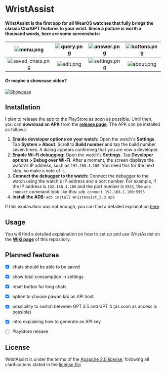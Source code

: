 # WristAssist

#### WristAssist is the first app for all WearOS watches that fully brings the classic ChatGPT features to your wrist. Since a picture is worth a thousand words, here are some screenshots:

| ![menu.png](https://raw.githubusercontent.com/DevEmperor/WristAssist/master/img/readme/menu.png) | ![query.png](https://raw.githubusercontent.com/DevEmperor/WristAssist/master/img/readme/query.png) | ![answer.png](https://raw.githubusercontent.com/DevEmperor/WristAssist/master/img/readme/answer.png) | ![buttons.png](https://raw.githubusercontent.com/DevEmperor/WristAssist/master/img/readme/buttons.png) |
| :----------------------------------------------------------: | :----------------------------------------------------------: | :----------------------------------------------------------: | :----------------------------------------------------------: |
| ![saved_chats.png](https://raw.githubusercontent.com/DevEmperor/WristAssist/master/img/readme/saved_chats.png) | ![edit.png](https://raw.githubusercontent.com/DevEmperor/WristAssist/master/img/readme/edit.png) | ![settings.png](https://raw.githubusercontent.com/DevEmperor/WristAssist/master/img/readme/settings.png) | ![about.png](https://raw.githubusercontent.com/DevEmperor/WristAssist/master/img/readme/about.png) |

#### Or maybe a showcase video?
[![Showcase](https://raw.githubusercontent.com/DevEmperor/WristAssist/master/img/readme/player.png)](https://streamable.com/nwd4pu "Showcase")


## Installation

I plan to release the app to the PlayStore as soon as possible. Until then, you can **download an APK** from the **[release page](https://github.com/DevEmperor/WristAssist/releases)**. The APK can be installed as follows:

1. **Enable developer options on your watch:** Open the watch's **Settings**. Tap **System > About**. Scroll to **Build number** and tap the build number seven times. A dialog appears confirming that you are now a developer.
2. **Enable Wi-Fi debugging:** Open the watch's **Settings**. Tap **Developer options > Debug over Wi-Fi**. After a moment, the screen displays the watch's IP address, such as `192.168.1.100`. You need this for the next step, so make a note of it.
3. **Connect the debugger to the watch:** Connect the debugger to the watch using the watch's IP address and a port  number. For example, if the IP address is `192.168.1.100` and the port number is `5555`, the  `adb connect` command look like this: `adb connect 192.168.1.100:5555`
4. **Install the ADB:** `adb install WristAssist_2.0.apk`

If this explanation was not enough, you can find a detailed explanation [here](https://www.guidingtech.com/how-to-install-apks-on-wear-os-smartwatches/).



## Usage

You will find a detailed explaination on how to set up and use WristAssist on the **[Wiki page](https://github.com/DevEmperor/WristAssist/wiki/Intro-on-how-to-set-up-and-use-WristAssist)** of this repository.



## Planned features

- [x] chats should be able to be saved
- [x] show total consumption in settings
- [x] reset button for long chats
- [x] option to choose pawan.krd as API host
- [x] possibility to switch between GPT 3.5 and GPT 4 (as soon as access is possible)
- [x] intro explaining how to generate an API key
- [ ] PlayStore release



## License

WristAssist is under the terms of the [Apapche 2.0 license](https://www.apache.org/licenses/LICENSE-2.0), following all clarifications stated in the [license file](https://raw.githubusercontent.com/DevEmperor/WristAssist/master/LICENSE)